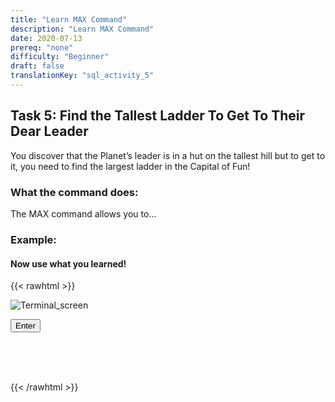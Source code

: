 ```yaml
---
title: "Learn MAX Command"
description: "Learn MAX Command"
date: 2020-07-13
prereq: "none"
difficulty: "Beginner"
draft: false
translationKey: "sql_activity_5"
---
```

<!-- Links for javascript and CSS needed for drop down logic -->
<link rel="stylesheet" href="../../default/_default.css" type="text/css"></link>
<script type="text/javascript" src="../../default/_default.js"></script>

<!-- Embed YouTube Video Link here when ready -->

## Task 5: Find the Tallest Ladder To Get To Their Dear Leader

You discover that the Planet’s leader is in a hut on the tallest hill but to get to it, you need to find the largest ladder in the Capital of Fun!


### What the command does:
The MAX command allows you to...

<!-- ![Explain](../assets/Where_Explain.png)-->

### Example:


#### Now use what you learned!

<!-- SQL Type In Activity -->

{{< rawhtml >}}

<div class="terminal_div" id="terminal_div"><img class="terminal" src="../assets/Terminal.png" alt="Terminal_screen">


</div>

<!-- Press Enter --> 
<button class="button button1" onclick="check()"> Enter </button>


<div id="text" style="visibility:hidden">
<p> You made it! The Dear Leader tells you that the Planet of Fun is in danger of being invaded by the aliens from the Planet of Boredom!
You must find the Totems of Fun in order to save the planet! </p>
</div>


{{< /rawhtml >}}